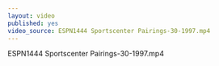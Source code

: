 ```yaml
---
layout: video
published: yes
video_source: ESPN1444 Sportscenter Pairings-30-1997.mp4
---
```

ESPN1444 Sportscenter Pairings-30-1997.mp4
